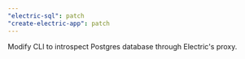 ```yaml
---
"electric-sql": patch
"create-electric-app": patch
---
```


Modify CLI to introspect Postgres database through Electric's proxy.
